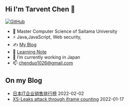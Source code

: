 ## Hi I'm Tarvent Chen 👋

<!--
**Tarvent/Tarvent** is a ✨ _special_ ✨ repository because its `README.md` (this file) appears on your GitHub profile.

Here are some ideas to get you started:

- 🔭 I’m currently working on ...
- 🌱 I’m currently learning ...
- 👯 I’m looking to collaborate on ...
- 🤔 I’m looking for help with ...
- 💬 Ask me about ...
- 📫 How to reach me: ...
- 😄 Pronouns: ...
- ⚡ Fun fact: ...
-->

[![GitHub](https://img.shields.io/badge/dynamic/json?logo=github&label=GitHub&labelColor=495867&color=495867&query=%24.data.totalSubs&url=https%3A%2F%2Fapi.spencerwoo.com%2Fsubstats%2F%3Fsource%3Dgithub%26queryKey%3Dhayschan&style=flat-square)](https://github.com/Tarvent)

- 🍻 Master Computer Science of Saitama University
- ⚡ Java,JavaScript, Web security, 
- ✍️ [My Blog](https://tarvent.github.io/chenduo-blog.github.io/)
- 🌱 [Learning Note](https://tarvent.github.io/Chenduo_LearnNote/#/)
- 🔭 I’m currently working in Japan
- 📫 chenduo1026@gmail.com
  
## On my Blog 
- [日本IT企业销售排行榜](https://tarvent.github.io/chenduo-blog.github.io/2023/02/02/%E6%97%A5%E6%9C%AC%E5%A3%B2%E4%B8%8A%E9%AB%98%E3%83%A9%E3%83%B3%E3%82%AD%E3%83%B3%E3%82%B0/) 2022-02-02
- [XS-Leaks attack through iframe counting](https://tarvent.github.io/chenduo-blog.github.io/2023/01/17/XS-Leaks%E6%94%BB%E5%87%BB/) 2022-01-17

